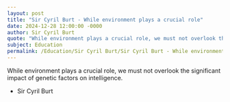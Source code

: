 ```yaml
---
layout: post
title: "Sir Cyril Burt - While environment plays a crucial role"
date: 2024-12-28 12:00:00 -0000
author: Sir Cyril Burt
quote: "While environment plays a crucial role, we must not overlook the significant impact of genetic factors on intelligence."
subject: Education
permalink: /Education/Sir Cyril Burt/Sir Cyril Burt - While environment plays a crucial role
---
```


While environment plays a crucial role, we must not overlook the significant impact of genetic factors on intelligence.

- Sir Cyril Burt

